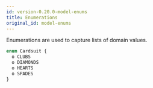 ```yaml
---
id: version-0.20.0-model-enums
title: Enumerations
original_id: model-enums
---
```


Enumerations are used to capture lists of domain values.

```js
enum Cardsuit {
  o CLUBS
  o DIAMONDS
  o HEARTS
  o SPADES
}
```

